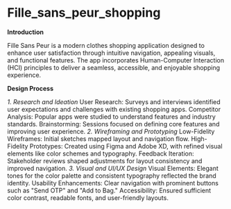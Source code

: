 # Fille_sans_peur_shopping

**Introduction**

Fille Sans Peur is a modern clothes shopping application designed to enhance user satisfaction through intuitive navigation, appealing visuals, and functional features. The app incorporates Human-Computer Interaction (HCI) principles to deliver a seamless, accessible, and enjoyable shopping experience.

**Design Process**

_1. Research and Ideation_
User Research: Surveys and interviews identified user expectations and challenges with existing shopping apps.
Competitor Analysis: Popular apps were studied to understand features and industry standards.
Brainstorming: Sessions focused on defining core features and improving user experience.
_2. Wireframing and Prototyping_
Low-Fidelity Wireframes: Initial sketches mapped layout and navigation flow.
High-Fidelity Prototypes: Created using Figma and Adobe XD, with refined visual elements like color schemes and typography.
Feedback Iteration: Stakeholder reviews shaped adjustments for layout consistency and improved navigation.
_3. Visual and UI/UX Design_
Visual Elements: Elegant tones for the color palette and consistent typography reflected the brand identity.
Usability Enhancements: Clear navigation with prominent buttons such as "Send OTP" and "Add to Bag."
Accessibility: Ensured sufficient color contrast, readable fonts, and user-friendly layouts.
